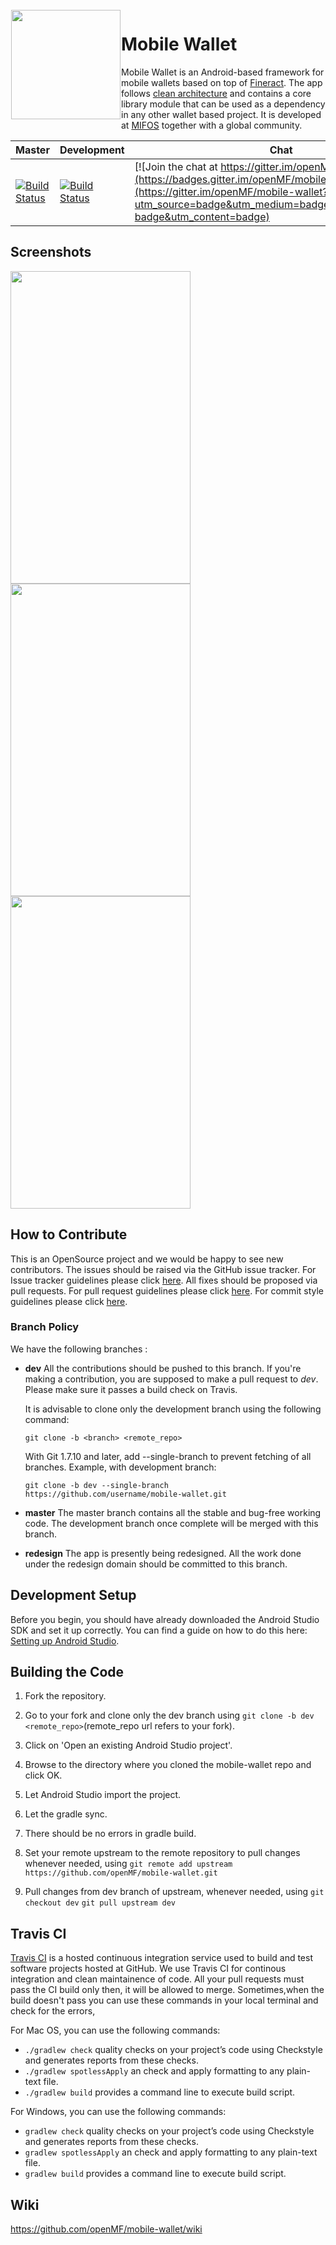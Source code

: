 <img height='175' src="https://user-images.githubusercontent.com/37406965/51083189-d5dc3a80-173b-11e9-8ca0-28015e0893ac.png" align="left" hspace="1" vspace="1">

# Mobile Wallet

Mobile Wallet is an Android-based framework for mobile wallets based on top of <a href='https://github.com/openMF/mobile-wallet/wiki/Fineract-backend'>Fineract</a>. The app follows 
<a href='https://github.com/openMF/mobile-wallet/wiki/Architecture'>clean architecture</a> and contains a core library module
that can be used as a dependency in any other wallet based project. It is developed at <a href='https://mifos.org/'>MIFOS</a> together with a global community.


| Master | Development | Chat |
|------------|-----------------|-----------------|
| [![Build Status](https://travis-ci.com/openMF/mobile-wallet.svg?branch=master)](https://travis-ci.com/openMF/mobile-wallet) | [![Build Status](https://travis-ci.com/openMF/mobile-wallet.svg?branch=dev)](https://travis-ci.com/openMF/mobile-wallet) | [![Join the chat at https://gitter.im/openMF/mobile-wallet](https://badges.gitter.im/openMF/mobile-wallet.svg)](https://gitter.im/openMF/mobile-wallet?utm_source=badge&utm_medium=badge&utm_campaign=pr-badge&utm_content=badge) |

## Screenshots

<p>
  <img src="https://user-images.githubusercontent.com/37406965/51085243-86f2cd00-175c-11e9-9f5e-8a2324cfda4a.jpg" width="288" height="500" />
  <img src="https://user-images.githubusercontent.com/37406965/51085245-8823fa00-175c-11e9-949a-c5292037b970.jpg" width="288" height="500" /> 
  <img src="https://user-images.githubusercontent.com/37406965/51085246-89552700-175c-11e9-9a5b-5a85ecb5bfae.jpg" width="288" height="500" />
</p>

## How to Contribute

This is an OpenSource project and we would be happy to see new contributors. The issues should be raised via the GitHub issue tracker.
For Issue tracker guidelines please click <a href="https://github.com/openMF/mobile-wallet/blob/master/.github/CONTRIBUTING.md#issue-tracker">here</a>. All fixes should be proposed via pull requests.
For pull request guidelines please click <a href="https://github.com/openMF/mobile-wallet/blob/master/.github/CONTRIBUTING.md#pull-requests">here</a>. For commit style guidelines please click <a href="https://github.com/openMF/mobile-wallet/wiki/Commit-style-guide">here</a>.

### Branch Policy

We have the following branches :

 * **dev**
     All the contributions should be pushed to this branch. If you're making a contribution,
     you are supposed to make a pull request to _dev_.
     Please make sure it passes a build check on Travis.

     It is advisable to clone only the development branch using the following command:

    `git clone -b <branch> <remote_repo>`
    
    With Git 1.7.10 and later, add --single-branch to prevent fetching of all branches. Example, with development branch:

    `git clone -b dev --single-branch https://github.com/username/mobile-wallet.git`

 * **master**
   The master branch contains all the stable and bug-free working code. The development branch once complete will be merged with this branch.
   
 * **redesign**
   The app is presently being redesigned. All the work done under the redesign domain should be committed to this branch.
   
## Development Setup

Before you begin, you should have already downloaded the Android Studio SDK and set it up correctly. You can find a guide on how to do this here: [Setting up Android Studio](http://developer.android.com/sdk/installing/index.html?pkg=studio).

## Building the Code

1. Fork the repository.

2. Go to your fork and clone only the dev branch using `git clone -b dev <remote_repo>`(remote_repo url refers to your fork).

3. Click on 'Open an existing Android Studio project'.

4. Browse to the directory where you cloned the mobile-wallet repo and click OK.

5. Let Android Studio import the project.

6. Let the gradle sync.

7. There should be no errors in gradle build.

8. Set your remote upstream to the remote repository to pull changes whenever needed, using
`git remote add upstream https://github.com/openMF/mobile-wallet.git` 

9. Pull changes from dev branch of upstream, whenever needed, using
`git checkout dev`
`git pull upstream dev`

## Travis CI
<a href="https://travis-ci.com">Travis CI</a> is a hosted continuous integration service used to build and test software projects hosted at GitHub. We use Travis CI for continous integration and clean maintainence of code. All your pull requests must pass the CI build only then, it will be allowed to merge. Sometimes,when the build doesn't pass you can use these commands in your local terminal and check for the errors,</br>

For Mac OS, you can use the following commands:

* `./gradlew check` quality checks on your project’s code using Checkstyle and generates reports from these checks.</br>
* `./gradlew spotlessApply` an check and apply formatting to any plain-text file.</br>
* `./gradlew build`  provides a command line to execute build script.</br>


For Windows, you can use the following commands:

* `gradlew check` quality checks on your project’s code using Checkstyle and generates reports from these checks.</br>
* `gradlew spotlessApply` an check and apply formatting to any plain-text file.</br>
* `gradlew build`  provides a command line to execute build script.</br>

## Wiki

https://github.com/openMF/mobile-wallet/wiki
